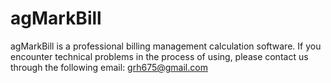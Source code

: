 # agMarkBill

agMarkBill is a professional billing management calculation software. If you encounter technical problems in the process of using, please contact us through the following email: grh675@gmail.com


